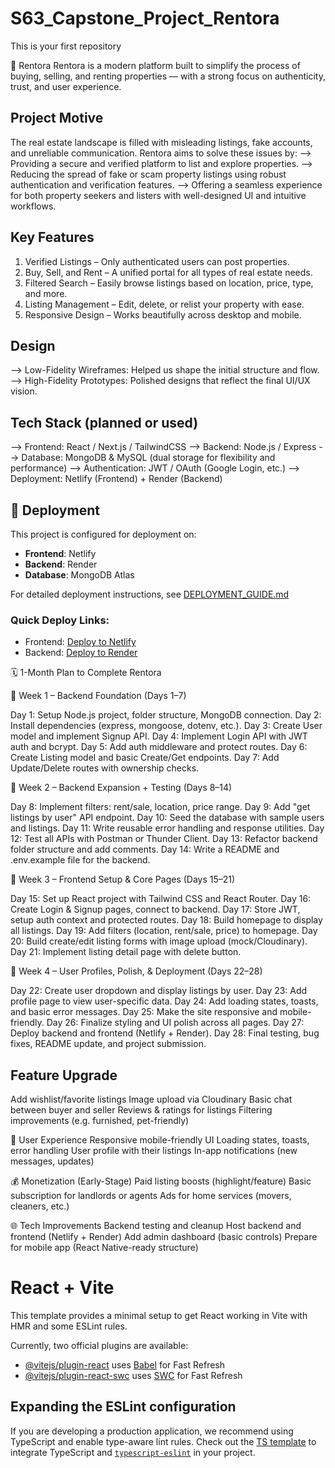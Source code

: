 # S63_Capstone_Project_Rentora
This is your first repository

🏡 Rentora
Rentora is a modern platform built to simplify the process of buying, selling, and renting properties — with a strong focus on authenticity, trust, and user experience.

## Project Motive
The real estate landscape is filled with misleading listings, fake accounts, and unreliable communication. Rentora aims to solve these issues by:
--> Providing a secure and verified platform to list and explore properties.
--> Reducing the spread of fake or scam property listings using robust authentication and verification features.
--> Offering a seamless experience for both property seekers and listers with well-designed UI and intuitive workflows.

 ## Key Features

 1. Verified Listings – Only authenticated users can post properties.
 2. Buy, Sell, and Rent – A unified portal for all types of real estate needs.
 3. Filtered Search – Easily browse listings based on location, price, type, and more.
 4. Listing Management – Edit, delete, or relist your property with ease.
 5. Responsive Design – Works beautifully across desktop and mobile.

## Design
--> Low-Fidelity Wireframes: Helped us shape the initial structure and flow.
--> High-Fidelity Prototypes: Polished designs that reflect the final UI/UX vision.

## Tech Stack (planned or used)
--> Frontend: React / Next.js / TailwindCSS
--> Backend: Node.js / Express
--> Database: MongoDB & MySQL (dual storage for flexibility and performance)
--> Authentication: JWT / OAuth (Google Login, etc.)
--> Deployment: Netlify (Frontend) + Render (Backend)

## 🚀 Deployment

This project is configured for deployment on:
- **Frontend**: Netlify
- **Backend**: Render
- **Database**: MongoDB Atlas

For detailed deployment instructions, see [DEPLOYMENT_GUIDE.md](./DEPLOYMENT_GUIDE.md)

### Quick Deploy Links:
- Frontend: [Deploy to Netlify](https://app.netlify.com/start)
- Backend: [Deploy to Render](https://render.com/docs/deploy-create-a-web-service)

🗓 1-Month Plan to Complete Rentora

🧱 Week 1 – Backend Foundation (Days 1–7)

Day 1: Setup Node.js project, folder structure, MongoDB connection.
Day 2: Install dependencies (express, mongoose, dotenv, etc.).
Day 3: Create User model and implement Signup API.
Day 4: Implement Login API with JWT auth and bcrypt.
Day 5: Add auth middleware and protect routes.
Day 6: Create Listing model and basic Create/Get endpoints.
Day 7: Add Update/Delete routes with ownership checks.

🧰 Week 2 – Backend Expansion + Testing (Days 8–14)

Day 8: Implement filters: rent/sale, location, price range.
Day 9: Add "get listings by user" API endpoint.
Day 10: Seed the database with sample users and listings.
Day 11: Write reusable error handling and response utilities.
Day 12: Test all APIs with Postman or Thunder Client.
Day 13: Refactor backend folder structure and add comments.
Day 14: Write a README and .env.example file for the backend.

🎨 Week 3 – Frontend Setup & Core Pages (Days 15–21)

Day 15: Set up React project with Tailwind CSS and React Router.
Day 16: Create Login & Signup pages, connect to backend.
Day 17: Store JWT, setup auth context and protected routes.
Day 18: Build homepage to display all listings.
Day 19: Add filters (location, rent/sale, price) to homepage.
Day 20: Build create/edit listing forms with image upload (mock/Cloudinary).
Day 21: Implement listing detail page with delete button.

🚀 Week 4 – User Profiles, Polish, & Deployment (Days 22–28)

Day 22: Create user dropdown and display listings by user.
Day 23: Add profile page to view user-specific data.
Day 24: Add loading states, toasts, and basic error messages.
Day 25: Make the site responsive and mobile-friendly.
Day 26: Finalize styling and UI polish across all pages.
Day 27: Deploy backend and frontend (Netlify + Render).
Day 28: Final testing, bug fixes, README update, and project submission.

##  Feature Upgrade

Add wishlist/favorite listings
Image upload via Cloudinary
Basic chat between buyer and seller
Reviews & ratings for listings
Filtering improvements (e.g. furnished, pet-friendly)

📱 User Experience
Responsive mobile-friendly UI
Loading states, toasts, error handling
User profile with their listings
In-app notifications (new messages, updates)

💰 Monetization (Early-Stage)
Paid listing boosts (highlight/feature)
Basic subscription for landlords or agents
Ads for home services (movers, cleaners, etc.)

🌐 Tech Improvements
Backend testing and cleanup
Host backend and frontend (Netlify + Render)
Add admin dashboard (basic controls)
Prepare for mobile app (React Native-ready structure)

# React + Vite

This template provides a minimal setup to get React working in Vite with HMR and some ESLint rules.

Currently, two official plugins are available:

- [@vitejs/plugin-react](https://github.com/vitejs/vite-plugin-react/blob/main/packages/plugin-react/README.md) uses [Babel](https://babeljs.io/) for Fast Refresh
- [@vitejs/plugin-react-swc](https://github.com/vitejs/vite-plugin-react-swc) uses [SWC](https://swc.rs/) for Fast Refresh

## Expanding the ESLint configuration

If you are developing a production application, we recommend using TypeScript and enable type-aware lint rules. Check out the [TS template](https://github.com/vitejs/vite/tree/main/packages/create-vite/template-react-ts) to integrate TypeScript and [`typescript-eslint`](https://typescript-eslint.io) in your project.
